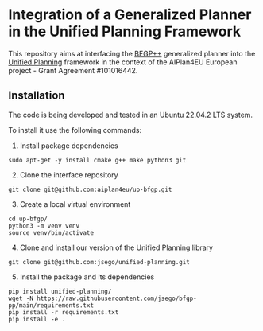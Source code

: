 # Integration of a Generalized Planner in the Unified Planning Framework

This repository aims at interfacing the [BFGP++](https://github.com/jsego/bfgp-pp) 
generalized planner into the [Unified Planning](https://github.com/aiplan4eu/unified-planning) 
framework in the context of the AIPlan4EU European project - Grant Agreement #101016442.

## Installation

The code is being developed and tested in an Ubuntu 22.04.2 LTS system.

To install it use the following commands:
1. Install package dependencies
```shell
sudo apt-get -y install cmake g++ make python3 git
```

2. Clone the interface repository
```shell
git clone git@github.com:aiplan4eu/up-bfgp.git
```

3. Create a local virtual environment
```shell
cd up-bfgp/
python3 -m venv venv
source venv/bin/activate 
```
4. Clone and install our version of the Unified Planning library
```shell
git clone git@github.com:jsego/unified-planning.git
```
5. Install the package and its dependencies
```shell
pip install unified-planning/
wget -N https://raw.githubusercontent.com/jsego/bfgp-pp/main/requirements.txt
pip install -r requirements.txt
pip install -e .
```

